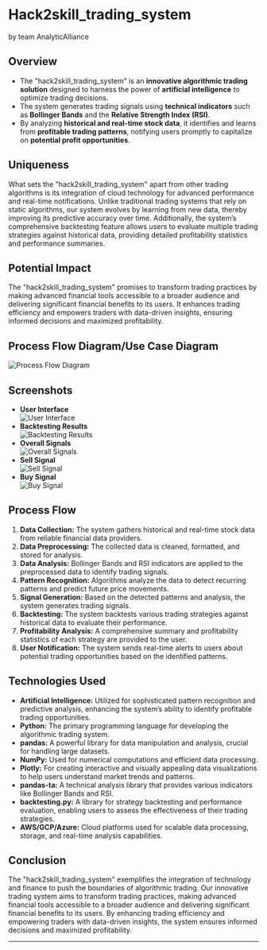 # Hack2skill_trading_system

by team AnalyticAlliance

## Overview

- The "hack2skill_trading_system" is an **innovative algorithmic trading solution** designed to harness the power of **artificial intelligence** to optimize trading decisions.
- The system generates trading signals using **technical indicators** such as **Bollinger Bands** and the **Relative Strength Index (RSI)**.
- By analyzing **historical and real-time stock data**, it identifies and learns from **profitable trading patterns**, notifying users promptly to capitalize on **potential profit opportunities**.

## Uniqueness

What sets the "hack2skill_trading_system" apart from other trading algorithms is its integration of cloud technology for advanced performance and real-time notifications. Unlike traditional trading systems that rely on static algorithms, our system evolves by learning from new data, thereby improving its predictive accuracy over time. Additionally, the system’s comprehensive backtesting feature allows users to evaluate multiple trading strategies against historical data, providing detailed profitability statistics and performance summaries.

## Potential Impact

The "hack2skill_trading_system" promises to transform trading practices by making advanced financial tools accessible to a broader audience and delivering significant financial benefits to its users. It enhances trading efficiency and empowers traders with data-driven insights, ensuring informed decisions and maximized profitability.

## Process Flow Diagram/Use Case Diagram

![Process Flow Diagram](/screenshots/process_flow.png)

## Screenshots

- **User Interface**  
  ![User Interface](screenshots\ui.jpg)
- **Backtesting Results**  
  ![Backtesting Results](screenshots\backtesting_results.jpg)
- **Overall Signals**  
  ![Overall Signals](screenshots\results.jpg)
- **Sell Signal**  
  ![Sell Signal](screenshots\sell_signal.jpg)
- **Buy Signal**  
  ![Buy Signal](screenshots\buy_signal.jpg)

## Process Flow

1. **Data Collection:** The system gathers historical and real-time stock data from reliable financial data providers.
2. **Data Preprocessing:** The collected data is cleaned, formatted, and stored for analysis.
3. **Data Analysis:** Bollinger Bands and RSI indicators are applied to the preprocessed data to identify trading signals.
4. **Pattern Recognition:** Algorithms analyze the data to detect recurring patterns and predict future price movements.
5. **Signal Generation:** Based on the detected patterns and analysis, the system generates trading signals.
6. **Backtesting:** The system backtests various trading strategies against historical data to evaluate their performance.
7. **Profitability Analysis:** A comprehensive summary and profitability statistics of each strategy are provided to the user.
8. **User Notification:** The system sends real-time alerts to users about potential trading opportunities based on the identified patterns.

## Technologies Used

- **Artificial Intelligence:** Utilized for sophisticated pattern recognition and predictive analysis, enhancing the system’s ability to identify profitable trading opportunities.
- **Python:** The primary programming language for developing the algorithmic trading system.
- **pandas:** A powerful library for data manipulation and analysis, crucial for handling large datasets.
- **NumPy:** Used for numerical computations and efficient data processing.
- **Plotly:** For creating interactive and visually appealing data visualizations to help users understand market trends and patterns.
- **pandas-ta:** A technical analysis library that provides various indicators like Bollinger Bands and RSI.
- **backtesting.py:** A library for strategy backtesting and performance evaluation, enabling users to assess the effectiveness of their trading strategies.
- **AWS/GCP/Azure:** Cloud platforms used for scalable data processing, storage, and real-time analysis capabilities.

## Conclusion

The "hack2skill_trading_system" exemplifies the integration of technology and finance to push the boundaries of algorithmic trading. Our innovative trading system aims to transform trading practices, making advanced financial tools accessible to a broader audience and delivering significant financial benefits to its users. By enhancing trading efficiency and empowering traders with data-driven insights, the system ensures informed decisions and maximized profitability.

---
